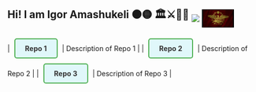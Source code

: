 ## Hi! I am Igor Amashukeli ⚫🟡   🏛️⚔️📜🏺 <img src="https://github.com/IgorAmashukeli/IgorAmashukeli/blob/main/ancap.gif" width="65" height="auto" align="middle"> <img src="https://github.com/IgorAmashukeli/IgorAmashukeli/blob/main/spqr.gif" width="65" height="auto" align="middle">

<!--
**IgorAmashukeli/IgorAmashukeli** is a ✨ _special_ ✨ repository because its `README.md` (this file) appears on your GitHub profile.

Here are some ideas to get you started:

- 🔭 I’m currently working on ...
- 🌱 I’m currently learning ...
- 👯 I’m looking to collaborate on ...
- 🤔 I’m looking for help with ...
- 💬 Ask me about ...
- 📫 How to reach me: ...
- 😄 Pronouns: ...
- ⚡ Fun fact: ...
-->

| <a href="https://github.com/IgorAmashukeli/SQL" target="_blank" style="display: inline-block; border: 2px solid #4CAF50; padding: 10px 20px; margin: 5px; background-color: #e0f7fa; border-radius: 5px; font-weight: bold; text-decoration: none; color: #333;">Repo 1</a> | Description of Repo 1 |
| <a href="https://github.com/IgorAmashukeli/SQL" target="_blank" style="display: inline-block; border: 2px solid #4CAF50; padding: 10px 20px; margin: 5px; background-color: #e0f7fa; border-radius: 5px; font-weight: bold; text-decoration: none; color: #333;">Repo 2</a> | Description of Repo 2 |
| <a href="https://github.com/IgorAmashukeli/SQL" target="_blank" style="display: inline-block; border: 2px solid #4CAF50; padding: 10px 20px; margin: 5px; background-color: #e0f7fa; border-radius: 5px; font-weight: bold; text-decoration: none; color: #333;">Repo 3</a> | Description of Repo 3 |

